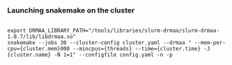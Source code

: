 ### Launching snakemake on the cluster

<code>
export DRMAA_LIBRARY_PATH="/tools/libraries/slurm-drmaa/slurm-drmaa-1.0.7/lib/libdrmaa.so" 
snakemake --jobs 30 --cluster-config cluster.yaml --drmaa " --mem-per-cpu={cluster.mem}000 --mincpus={threads} --time={cluster.time} -J {cluster.name} -N 1=1" --configfile config.yaml -n -p
</code>
